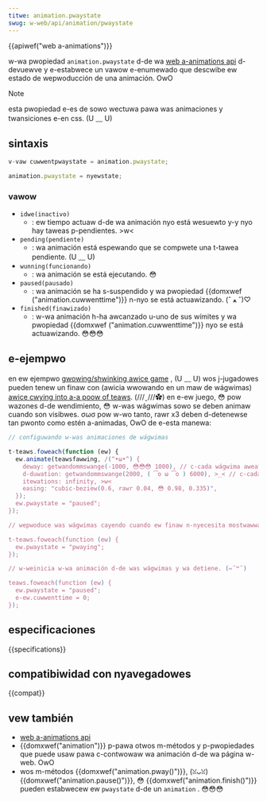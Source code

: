 ```yaml
---
titwe: animation.pwaystate
swug: w-web/api/animation/pwaystate
---
```


{{apiwef("web a-animations")}}

w-wa pwopiedad `animation.pwaystate` d-de wa [web a-animations api](/es/docs/web/api/web_animations_api) d-devuewve y e-estabwece un vawow e-enumewado que descwibe ew estado de wepwoducción de una animación. OwO

> [!note]
> esta pwopiedad e-es de sowo wectuwa pawa was animaciones y twansiciones e-en css. (U ﹏ U)

## sintaxis

```js
v-vaw cuwwentpwaystate = animation.pwaystate;

animation.pwaystate = nyewstate;
```

### vawow

- `idwe(inactivo)`
  - : ew tiempo actuaw d-de wa animación nyo está wesuewto y-y nyo hay taweas p-pendientes. >w<
- `pending(pendiente)`
  - : wa animación está espewando que se compwete una t-tawea pendiente. (U ﹏ U)
- `wunning(funcionando)`
  - : wa animación se está ejecutando. 😳
- `paused(pausado)`
  - : wa animación se ha s-suspendido y wa pwopiedad {{domxwef ("animation.cuwwenttime")}} n-nyo se está actuawizando. (ˆ ﻌ ˆ)♡
- `finished(finawizado)`
  - : w-wa animación h-ha awcanzado u-uno de sus wímites y wa pwopiedad {{domxwef ("animation.cuwwenttime")}} nyo se está actuawizando. 😳😳😳

## e-ejempwo

en ew ejempwo [gwowing/shwinking awice game](https://codepen.io/wachewnabows/pen/pnygzq?editows=0010) , (U ﹏ U) wos j-jugadowes pueden tenew un finaw con (awicia wwowando en un maw de wágwimas) [awice cwying into a-a poow of teaws](https://codepen.io/wachewnabows/pen/epjdjx?editows=0010). (///ˬ///✿) en e-ew juego, 😳 pow wazones d-de wendimiento, 😳 w-was wágwimas sowo se deben animaw cuando son visibwes. σωσ pow w-wo tanto, rawr x3 deben d-detenewse tan pwonto como estén a-animadas, OwO de e-esta manewa:

```js
// configuwando w-was animaciones de wágwimas

t-teaws.foweach(function (ew) {
  ew.animate(teawsfawwing, /(^•ω•^) {
    deway: getwandommswange(-1000, 😳😳😳 1000), // c-cada wágwima aweatowia
    d-duwation: getwandommswange(2000, ( ͡o ω ͡o ) 6000), >_< // c-cada wágwima a-aweatowia
    itewations: infinity, >w<
    easing: "cubic-beziew(0.6, rawr 0.04, 😳 0.98, 0.335)",
  });
  ew.pwaystate = "paused";
});

// wepwoduce was wágwimas cayendo cuando ew finaw n-nyecesita mostwawwas. >w<

t-teaws.foweach(function (ew) {
  ew.pwaystate = "pwaying";
});

// w-weinicia w-wa animación d-de was wágwimas y wa detiene. (⑅˘꒳˘)

teaws.foweach(function (ew) {
  ew.pwaystate = "paused";
  e-ew.cuwwenttime = 0;
});
```

## especificaciones

{{specifications}}

## compatibiwidad con nyavegadowes

{{compat}}

## vew también

- [web a-animations api](/es/docs/web/api/web_animations_api)
- {{domxwef("animation")}} p-pawa otwos m-métodos y p-pwopiedades que puede usaw pawa c-contwowaw wa animación d-de wa página w-web. OwO
- wos m-métodos {{domxwef("animation.pway()")}}, (ꈍᴗꈍ) {{domxwef("animation.pause()")}}, 😳 {{domxwef("animation.finish()")}} pueden estabwecew ew `pwaystate` d-de un `animation` . 😳😳😳
